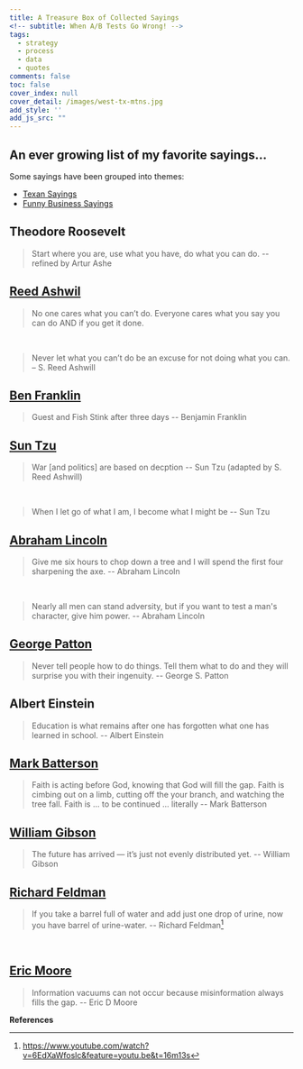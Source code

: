 ```yaml
---
title: A Treasure Box of Collected Sayings
<!-- subtitle: When A/B Tests Go Wrong! -->
tags:
  - strategy
  - process
  - data
  - quotes
comments: false
toc: false
cover_index: null
cover_detail: /images/west-tx-mtns.jpg
add_style: ''
add_js_src: ""
---
```

<style> p {margin: 0 0 1em 0} </style>
## An ever growing list of my favorite sayings...

Some sayings have been grouped into themes:
- [Texan Sayings](/sayings/texan)
- [Funny Business Sayings](/sayings/business)

## Theodore Roosevelt

> Start where you are, use what you have, do what you can do. -- refined by Artur Ashe

## [Reed Ashwil](www.bordenhamman.com/)

> No one cares what you can’t do. Everyone cares what you say you can do AND if you get it done.

<br />

> Never let what you can’t do be an excuse for not doing what you can. – S. Reed Ashwill

## [Ben Franklin](//www.goodreads.com/author/quotes/289513.Benjamin_Franklin)

> Guest and Fish Stink after three days -- Benjamin Franklin

## [Sun Tzu](//suntzusaid.com/)

> War [and politics] are based on decption -- Sun Tzu (adapted by S. Reed Ashwill)

<br />

> When I let go of what I am, I become what I might be -- Sun Tzu

## [Abraham Lincoln](//www.brainyquote.com/authors/abraham_lincoln)

> Give me six hours to chop down a tree and I will spend the first four sharpening the axe. -- Abraham Lincoln

<br />

> Nearly all men can stand adversity, but if you want to test a man's character, give him power. -- Abraham Lincoln


## [George Patton](//www.brainyquote.com/authors/george_s_patton)

> Never tell people how to do things. Tell them what to do and they will surprise you with their ingenuity. 
> -- George S. Patton


## Albert Einstein

> Education is what remains after one has forgotten what one has learned in school. -- Albert Einstein

## [Mark Batterson](//www.markbatterson.com/)

> Faith is acting before God, knowing that God will fill the gap.
> Faith is cimbing out on a limb, cutting off the your branch, and watching the tree fall.
> Faith is ... to be continued ... literally -- Mark Batterson

## [William Gibson](//www.goodreads.com/author/quotes/9226.William_Gibson)

> The future has arrived — it’s just not evenly distributed yet. -- William Gibson

## [Richard Feldman](//dev.to/rtfeldman/)

> If you take a barrel full of water and add just one drop of urine, now you have barrel of urine-water. -- Richard Feldman[^urine]

<br />

## [Eric Moore](#)

> Information vacuums can not occur because misinformation always fills the gap. -- Eric D Moore

**References**

[^urine]: https://www.youtube.com/watch?v=6EdXaWfoslc&feature=youtu.be&t=16m13s